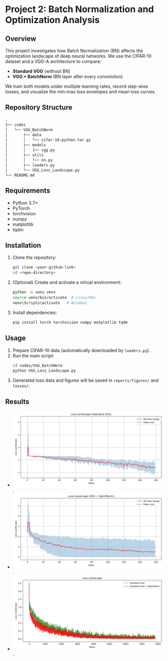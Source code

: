 # Project 2: Batch Normalization and Optimization Analysis

## Overview
This project investigates how Batch Normalization (BN) affects the optimization landscape of deep neural networks. We use the CIFAR-10 dataset and a VGG-A architecture to compare:
- **Standard VGG** (without BN)
- **VGG + BatchNorm** (BN layer after every convolution)

We train both models under multiple learning rates, record step-wise losses, and visualize the min–max loss envelopes and mean loss curves.

## Repository Structure
```
.
├── codes
│   └── VGG_BatchNorm
│       ├── data
│       │   └── cifar-10-python.tar.gz
│       ├── models
│       │   ├── vgg.py
│       ├── utils
│       │   └── nn.py
│       ├── loaders.py
│       └── VGG_Loss_Landscape.py
└── README.md
```

## Requirements
- Python 3.7+
- PyTorch
- torchvision
- numpy
- matplotlib
- tqdm

## Installation
1. Clone the repository:
   ```bash
   git clone <your-github-link>
   cd <repo-directory>
   ```
2. (Optional) Create and activate a virtual environment:
   ```bash
   python -m venv venv
   source venv/bin/activate  # Linux/Mac
   venv\Scripts\activate   # Windows
   ```
3. Install dependencies:
   ```bash
   pip install torch torchvision numpy matplotlib tqdm
   ```

## Usage
1. Prepare CIFAR-10 data (automatically downloaded by `loaders.py`).
2. Run the main script:
   ```bash
   cd codes/VGG_BatchNorm
   python VGG_Loss_Landscape.py
   ```
3. Generated loss data and figures will be saved in `reports/figures/` and `losses/`.

## Results
- ![Loss envelope for Standard VGG](loss_landscape_nobn.png).
- ![Loss envelope for VGG + BatchNorm](loss_landscape_bn.png).
- ![Mean loss comparison](loss_landscape_comparison.png).
